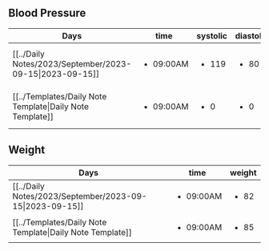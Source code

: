 ## Blood Pressure
| Days                                                      | time                       | systolic              | diastolic             | level                         |
| --------------------------------------------------------- | -------------------------- | --------------------- | --------------------- | ----------------------------- |
| [[../Daily Notes/2023/September/2023-09-15\|2023-09-15]]  | <ul><li> 09:00AM</li></ul> | <ul><li>119</li></ul> | <ul><li>80 </li></ul> | <ul><li>🟡 elevated</li></ul> |
| [[../Templates/Daily Note Template\|Daily Note Template]] | <ul><li> 09:00AM</li></ul> | <ul><li>0</li></ul>   | <ul><li>0 </li></ul>  | <ul><li>🟢 normal</li></ul>   |


## Weight
| Days                                                      | time                       | weight               |
| --------------------------------------------------------- | -------------------------- | -------------------- |
| [[../Daily Notes/2023/September/2023-09-15\|2023-09-15]]  | <ul><li> 09:00AM</li></ul> | <ul><li>82</li></ul> |
| [[../Templates/Daily Note Template\|Daily Note Template]] | <ul><li> 09:00AM</li></ul> | <ul><li>85</li></ul> |

